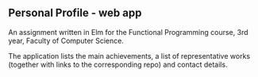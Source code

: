 ## Personal Profile - web app ##

An assignment written in Elm for the Functional Programming course, 3rd year, Faculty of Computer Science.

The application lists the main achievements, a list of representative works (together with links to the corresponding repo) and contact details.
